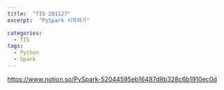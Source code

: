 ```yaml
---
title:  "TIS 201127"
excerpt:  "PySpark 시작하기"

categories:
  - TIS
tags:
  - Python
  - Spark
---
```


https://www.notion.so/PySpark-52044595eb16487d8b328c6b1910ec0d
